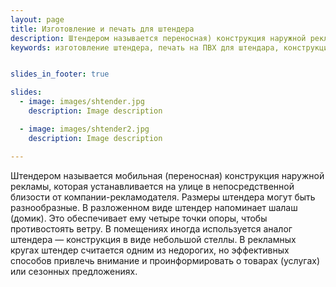 ```yaml
---
layout: page
title: Изготовление и печать для штендера
description: Штендером называется переносная) конструкция наружной рекламы, которая устанавливается на улице в непосредственной близости. Иногда используется аналог штендера — конструкция в виде небольшой стеллы.
keywords: изготовление штендера, печать на ПВХ для штендара, конструкция для наружной рекламы, печать для спотыкача.


slides_in_footer: true

slides:
  - image: images/shtender.jpg
    description: Image description

  - image: images/shtender2.jpg
    description: Image description

---
```



Штендером называется мобильная (переносная) конструкция наружной рекламы, которая устанавливается на улице в непосредственной близости от компании-рекламодателя. Размеры штендера могут быть разнообразные.
В разложенном виде штендер напоминает шалаш (домик). Это обеспечивает ему четыре точки опоры, чтобы противостоять ветру. В помещениях иногда используется аналог штендера — конструкция в виде небольшой стеллы.
В рекламных кругах штендер считается одним из недорогих, но эффективных способов привлечь внимание и проинформировать о товарах (услугах) или сезонных предложениях.
